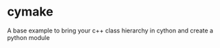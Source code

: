 cymake
======

A base example to bring your c++ class hierarchy in cython and create a python module